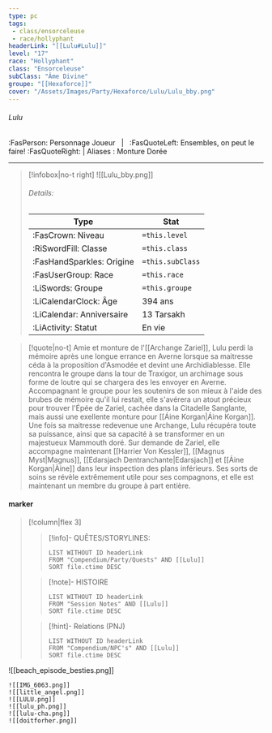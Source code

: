 ```yaml
---
type: pc
tags:
 - class/ensorceleuse
 - race/hollyphant
headerLink: "[[Lulu#Lulu]]"
level: "17"
race: "Hollyphant"
class: "Ensorceleuse"
subClass: "Âme Divine"
groupe: "[[Hexaforce]]"
cover: "/Assets/Images/Party/Hexaforce/Lulu/Lulu_bby.png"
---
```


###### Lulu
:FasPerson: Personnage Joueur &nbsp; | &nbsp; :FasQuoteLeft: Ensembles, on peut le faire! :FasQuoteRight: | Aliases :  Monture Dorée
___
> [!infobox|no-t right]
>![[Lulu_bby.png]]
> ###### Details:
> | Type | Stat |
> | ---- | ---- |
> | :FasCrown: Niveau   | `=this.level` |
> | :RiSwordFill: Classe |  `=this.class`|
> | :FasHandSparkles: Origine |  `=this.subClass`|
> |  :FasUserGroup: Race |  `=this.race`|
> |  :LiSwords: Groupe |  `=this.groupe`|
> |  :LiCalendarClock: Âge | 394 ans |
> |  :LiCalendar: Anniversaire | 13 Tarsakh |
> | :LiActivity: Statut | En vie |

> [!quote|no-t]
> Amie et monture de l'[[Archange Zariel]], Lulu perdi la mémoire après une longue errance en Averne lorsque sa maitresse céda à la proposition d'Asmodée et devint une Archidiablesse. Elle rencontra le groupe dans la tour de Traxigor, un archimage sous forme de loutre qui se chargera des les envoyer en Averne. Accompagnant le groupe pour les soutenirs de son mieux à l'aide des brubes de mémoire qu'il lui restait, elle s'avérera un atout précieux pour trouver l'Épée de Zariel, cachée dans la Citadelle Sanglante, mais aussi une exellente monture pour [[Áine Korgan|Áine Korgan]]. Une fois sa maitresse redevenue une Archange, Lulu récupéra toute sa puissance, ainsi que sa capacité à se transformer en un majestueux Mammouth doré. Sur demande de Zariel, elle accompagne maintenant [[Harrier Von Kessler]], [[Magnus Myst|Magnus]], [[Edarsjach Dentranchante|Edarsjach]] et [[Áine Korgan|Àine]] dans leur inspection des plans inférieurs. Ses sorts de soins se révèle extrêmement utile pour ses compagnons, et elle est maintenant un membre du groupe à part entière.
 
#### marker
> [!column|flex 3]
>> [!info]- QUÊTES/STORYLINES:
>>```dataview
>>LIST WITHOUT ID headerLink
>>FROM "Compendium/Party/Quests" AND [[Lulu]]
>>SORT file.ctime DESC
>
>>[!note]- HISTOIRE
>>```dataview
>>LIST WITHOUT ID headerLink
>>FROM "Session Notes" AND [[Lulu]]
>>SORT file.ctime DESC
>
>>[!hint]- Relations (PNJ)
>>```dataview
>>LIST WITHOUT ID headerLink
>>FROM "Compendium/NPC's" AND [[Lulu]]
>>SORT file.ctime DESC

![[beach_episode_besties.png]]
```image-layout-masonry-3
![[IMG_6063.png]]
![[little_angel.png]]
![[LULU.png]]
![[lulu_ph.png]]
![[lulu-cha.png]]
![[doitforher.png]]

```
